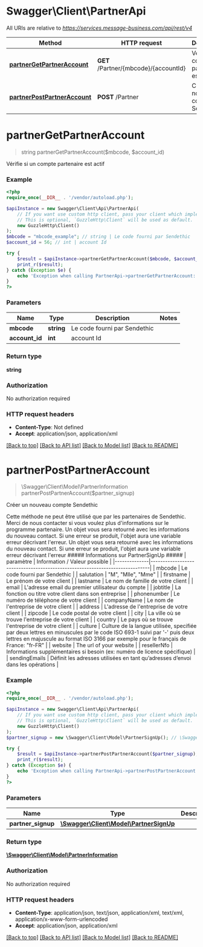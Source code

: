 # Swagger\Client\PartnerApi

All URIs are relative to *https://services.message-business.com/api/rest/v4*

Method | HTTP request | Description
------------- | ------------- | -------------
[**partnerGetPartnerAccount**](PartnerApi.md#partnerGetPartnerAccount) | **GET** /Partner/{mbcode}/{accountId} | Vérifie si un compte partenaire est actif
[**partnerPostPartnerAccount**](PartnerApi.md#partnerPostPartnerAccount) | **POST** /Partner | Créer un nouveau compte Sendethic


# **partnerGetPartnerAccount**
> string partnerGetPartnerAccount($mbcode, $account_id)

Vérifie si un compte partenaire est actif

### Example
```php
<?php
require_once(__DIR__ . '/vendor/autoload.php');

$apiInstance = new Swagger\Client\Api\PartnerApi(
    // If you want use custom http client, pass your client which implements `GuzzleHttp\ClientInterface`.
    // This is optional, `GuzzleHttp\Client` will be used as default.
    new GuzzleHttp\Client()
);
$mbcode = "mbcode_example"; // string | Le code fourni par Sendethic
$account_id = 56; // int | account Id

try {
    $result = $apiInstance->partnerGetPartnerAccount($mbcode, $account_id);
    print_r($result);
} catch (Exception $e) {
    echo 'Exception when calling PartnerApi->partnerGetPartnerAccount: ', $e->getMessage(), PHP_EOL;
}
?>
```

### Parameters

Name | Type | Description  | Notes
------------- | ------------- | ------------- | -------------
 **mbcode** | **string**| Le code fourni par Sendethic |
 **account_id** | **int**| account Id |

### Return type

**string**

### Authorization

No authorization required

### HTTP request headers

 - **Content-Type**: Not defined
 - **Accept**: application/json, application/xml

[[Back to top]](#) [[Back to API list]](../../README.md#documentation-for-api-endpoints) [[Back to Model list]](../../README.md#documentation-for-models) [[Back to README]](../../README.md)

# **partnerPostPartnerAccount**
> \Swagger\Client\Model\PartnerInformation partnerPostPartnerAccount($partner_signup)

Créer un nouveau compte Sendethic

Cette méthode ne peut être utilisé que par les partenaires de Sendethic. Merci de nous contacter si vous voulez plus d'informations sur le programme partenaire. Un objet vous sera retourné avec les informations du nouveau contact. Si une erreur se produit, l'objet aura une variable erreur décrivant l'erreur.  Un objet vous sera retourné avec les informations du nouveau contact. Si une erreur se produit, l'objet aura une variable erreur décrivant l'erreur    ##### Informations sur PartnerSignUp #####    | paramètre        | Information / Valeur possible                                                |  |--------------|-----------------------------------------------------------------------------|  | mbcode       | Le code fourni par Sendethic                                   |  | salutation   | \"M\", \"Mlle\", \"Mme\"                                                          |  | firstname    | Le prénom de votre client                                               |  | lastname     | Le nom de famille de votre client                                                |  | email        | L'adresse email du premier utilisateur du compte                                    |  | jobtitle     | La fonction ou titre votre client dans son entreprise                                               |  | phonenumber  | Le numéro de téléphone de votre client                                             |  | companyName  | Le nom de l'entreprise de votre client                                             |  | address      | L'adresse de l'entreprise de votre client                                          |  | zipcode      | Le code postal de votre client                                         |  | city         | La ville où se trouve l'entreprise de votre client                                             |  | country      | Le pays où se trouve l'entreprise de votre client                                          |  | culture      | Culture de la langue utilisée, specifiée par deux lettres en minuscules par le code ISO 693-1 suivi par '-' puis deux lettres en majuscule au format ISO 3166 par exemple pour le français de France: \"fr-FR\" |  | website  | The url of your website                 |  | resellerNfo  | Informations supplémentaires si besoin (ex: numéro de licence spécifique)                 |  | sendingEmails  | Définit les adresses utilisées en tant qu’adresses d’envoi dans les opérations    |

### Example
```php
<?php
require_once(__DIR__ . '/vendor/autoload.php');

$apiInstance = new Swagger\Client\Api\PartnerApi(
    // If you want use custom http client, pass your client which implements `GuzzleHttp\ClientInterface`.
    // This is optional, `GuzzleHttp\Client` will be used as default.
    new GuzzleHttp\Client()
);
$partner_signup = new \Swagger\Client\Model\PartnerSignUp(); // \Swagger\Client\Model\PartnerSignUp | 

try {
    $result = $apiInstance->partnerPostPartnerAccount($partner_signup);
    print_r($result);
} catch (Exception $e) {
    echo 'Exception when calling PartnerApi->partnerPostPartnerAccount: ', $e->getMessage(), PHP_EOL;
}
?>
```

### Parameters

Name | Type | Description  | Notes
------------- | ------------- | ------------- | -------------
 **partner_signup** | [**\Swagger\Client\Model\PartnerSignUp**](../Model/PartnerSignUp.md)|  |

### Return type

[**\Swagger\Client\Model\PartnerInformation**](../Model/PartnerInformation.md)

### Authorization

No authorization required

### HTTP request headers

 - **Content-Type**: application/json, text/json, application/xml, text/xml, application/x-www-form-urlencoded
 - **Accept**: application/json, application/xml

[[Back to top]](#) [[Back to API list]](../../README.md#documentation-for-api-endpoints) [[Back to Model list]](../../README.md#documentation-for-models) [[Back to README]](../../README.md)

